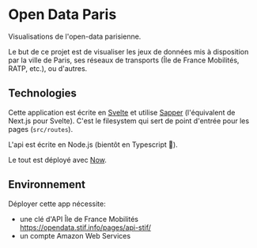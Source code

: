 # Open Data Paris

Visualisations de l'open-data parisienne.

Le but de ce projet est de visualiser les jeux de données mis à disposition par la ville de Paris, ses réseaux de transports (Île de France Mobilités, RATP, etc.), ou d'autres.

## Technologies

Cette application est écrite en [Svelte](https://svelte.dev/) et utilise [Sapper](https://sapper.svelte.dev/) (l'équivalent de Next.js pour Svelte). C'est le filesystem qui sert de point d'entrée pour les pages (`src/routes`).

L'api est écrite en Node.js (bientôt en Typescript 🤞).

Le tout est déployé avec [Now](https://zeit.co/now).

## Environnement

Déployer cette app nécessite:

- une clé d'API Île de France Mobilités https://opendata.stif.info/pages/api-stif/
- un compte Amazon Web Services
